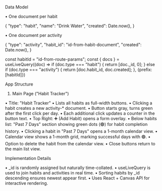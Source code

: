 Data Model

• One document per habit

{
  "type": "habit",
  "name": "Drink Water",
  "created": Date.now(),
}

• One document per activity

{
  "type": "activity",
  "habit_id": "id-from-habit-document",
  "created": Date.now(),
}

const habitId = "id-from-route-params";
const { docs } = useLiveQuery((doc) => if (doc.type === "habit") {
  return [doc._id, 0];
} else if (doc.type === "activity") {
  return [doc.habit_id, doc.created];
}, {prefix: [habitId]})

App Structure

1. Main Page ("Habit Tracker")

• Title: "Habit Tracker"
• Lists all habits as full-width buttons.
• Clicking a habit creates a new activity-* document.
• Button starts gray, turns green after the first click per day.
• Each additional click updates a counter in the button text.
• Top Right: ➕ (Add Habit) opens a form overlay.
• Below habits list: "Past 7 Days" section showing green dots (🟢) for habit completion history.
• Clicking a habit in "Past 7 Days" opens a 1-month calendar view.
• Calendar view shows a 1-month grid, marking successful days with 🟢.
• Option to delete the habit from the calendar view.
• Close buttons return to the main list view.

Implementation Details

• _id is randomly assigned but naturally time-collated.
• useLiveQuery is used to join habits and activities in real time.
• Sorting habits by _id descending ensures newest appear first.
• Uses React + Canvas API for interactive rendering.